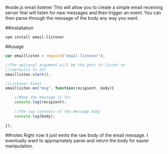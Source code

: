 #node.js email listener
This will allow you to create a simple email receiving server that will listen for new messages and then trigger an event. You can then parse through the message of the body any way you want.

##installation

```
npm install email-listener
```

##usage


```javascript
var emaillisten = require("email-listener");

//The optional argument will be the port to listen on
//(defaults to 25)
emaillisten.start();

//Listener Event
emaillisten.on("msg", function(recipient, body){

    //Whom the message is for
    console.log(recipient);
    
    //The raw contents of the message body
    console.log(body);
    
});
```

##notes
Right now it just emits the raw body of the email message.  I eventually want to appropriately parse and return the body for easier manipulation.
